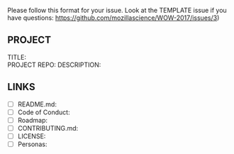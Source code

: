 Please follow this format for your issue. Look at the TEMPLATE issue if you have questions: https://github.com/mozillascience/WOW-2017/issues/3)

## PROJECT

TITLE:  
PROJECT REPO: 
DESCRIPTION: 
## LINKS
- [ ] README.md: 
- [ ] Code of Conduct: 
- [ ] Roadmap: 
- [ ] CONTRIBUTING.md: 
- [ ] LICENSE:  
- [ ] Personas: 
